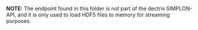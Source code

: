 **NOTE:** The endpoint found in this folder is not part of the dectris SIMPLON-API, and it is only
used to load HDF5 files to memory for streaming purposes.